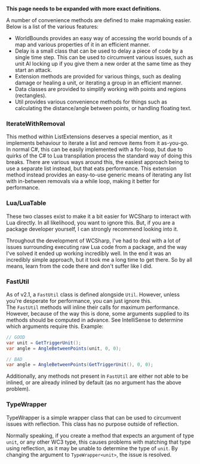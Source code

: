 **This page needs to be expanded with more exact definitions.**

A number of convenience methods are defined to make mapmaking easier. Below is a list of the various features:

* WorldBounds provides an easy way of accessing the world bounds of a map and various properties of it in an efficient manner.
* Delay is a small class that can be used to delay a piece of code by a single time step. This can be used to circumvent various issues, such as unit AI locking up if you give them a new order at the same time as they start an attack.
* Extension methods are provided for various things, such as dealing damage or healing a unit, or iterating a group in an efficient manner.
* Data classes are provided to simplify working with points and regions (rectangles).
* Util provides various convenience methods for things such as calculating the distance/angle between points, or handling floating text.

### IterateWithRemoval

This method within ListExtensions deserves a special mention, as it implements behaviour to iterate a list and remove items from it as-you-go. In normal C#, this can be easily implemented with a for-loop, but due to quirks of the C# to Lua transpilation process the standard way of doing this breaks. There are various ways around this, the easiest approach being to use a separate list instead, but that eats performance. This extension method instead provides an easy-to-use generic means of iterating any list with in-between removals via a while loop, making it better for performance.

### Lua/LuaTable

These two classes exist to make it a bit easier for WCSharp to interact with Lua directly. In all likelihood, you want to ignore this. But, if you are a package developer yourself, I can strongly recommend looking into it.

Throughout the development of WCSharp, I've had to deal with a lot of issues surrounding executing raw Lua code from a package, and the way I've solved it ended up working incredibly well. In the end it was an incredibly simple approach, but it took me a long time to get there. So by all means, learn from the code there and don't suffer like I did.

### FastUtil

As of v2.1, a `FastUtil` class is defined alongside `Util`. However, unless you're desperate for performance, you can just ignore this.  
The `FastUtil` methods will inline their calls for maximum performance. However, because of the way this is done, some arguments supplied to its methods should be computed in advance. See IntelliSense to determine which arguments require this. Example:

```csharp
// GOOD
var unit = GetTriggerUnit();
var angle = AngleBetweenPoints(unit, 0, 0);

// BAD
var angle = AngleBetweenPoints(GetTriggerUnit(), 0, 0);
```

Additionally, any methods not present in `FastUtil` are either not able to be inlined, or are already inlined by default (as no argument has the above problem).

### TypeWrapper

TypeWrapper is a simple wrapper class that can be used to circumvent issues with reflection. This class has no purpose outside of reflection.

Normally speaking, if you create a method that expects an argument of type `unit`, or any other WC3 type, this causes problems with matching that type using reflection, as it may be unable to determine the type of `unit`. By changing the argument to `TypeWrapper<unit>`, the issue is resolved.
